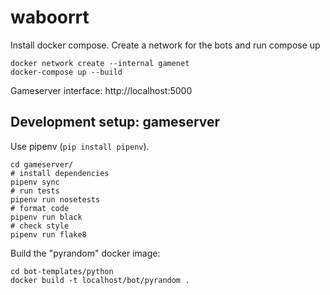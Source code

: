 # waboorrt

Install docker compose. Create a network for the bots and run compose up

    docker network create --internal gamenet
    docker-compose up --build

Gameserver interface: http://localhost:5000

## Development setup: gameserver

Use pipenv (`pip install pipenv`).

    cd gameserver/
    # install dependencies
    pipenv sync
    # run tests
    pipenv run nosetests
    # format code
    pipenv run black
    # check style
    pipenv run flake8

Build the "pyrandom" docker image:

    cd bot-templates/python
    docker build -t localhost/bot/pyrandom .